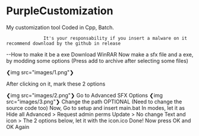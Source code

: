 # PurpleCustomization
My customization tool
Coded in Cpp, Batch.
                  
                  It's your responsability if you insert a malware on it recommend download by the github in release
                  
--How to make it be a exe
Download WinRAR 
Now make a sfx file and a exe, by modding some options (Press add to archive after selecting some files)

❮img src="images/1.png"❯


After clicking on it, mark these 2 options


❮img src="images/2.png"❯
Go to Advanced
SFX Options
❮img src="images/3.png"❯
Change the path OPTIONAL (Need to change the source code too)
Now, Go to setup and insert main.bat
In modes, let it as Hide all
Advanced > Request admin perms
Update > No change
Text and icon > The 2 options below, let it with the icon.ico
Done! Now press OK and OK Again
